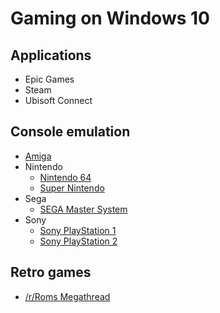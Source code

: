 # Gaming on Windows 10

## Applications

* Epic Games
* Steam
* Ubisoft Connect

## Console emulation

* [Amiga](emulation/amiga.md)
* Nintendo
  * [Nintendo 64](emulation/n64.md)
  * [Super Nintendo](emulation/snes.md)
* Sega
  * [SEGA Master System](emulation/sms.md)
* Sony
  * [Sony PlayStation 1](emulation/ps1.md)
  * [Sony PlayStation 2](emulation/ps2.md)

## Retro games

* [/r/Roms Megathread](https://r-roms.github.io/)
